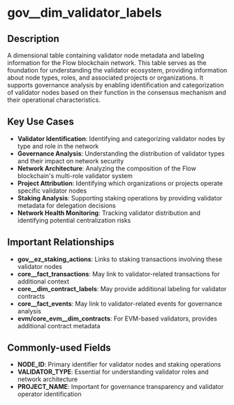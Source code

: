 # gov__dim_validator_labels

## Description

A dimensional table containing validator node metadata and labeling information for the Flow blockchain network. This table serves as the foundation for understanding the validator ecosystem, providing information about node types, roles, and associated projects or organizations. It supports governance analysis by enabling identification and categorization of validator nodes based on their function in the consensus mechanism and their operational characteristics.

## Key Use Cases

- **Validator Identification**: Identifying and categorizing validator nodes by type and role in the network
- **Governance Analysis**: Understanding the distribution of validator types and their impact on network security
- **Network Architecture**: Analyzing the composition of the Flow blockchain's multi-role validator system
- **Project Attribution**: Identifying which organizations or projects operate specific validator nodes
- **Staking Analysis**: Supporting staking operations by providing validator metadata for delegation decisions
- **Network Health Monitoring**: Tracking validator distribution and identifying potential centralization risks

## Important Relationships

- **gov__ez_staking_actions**: Links to staking transactions involving these validator nodes
- **core__fact_transactions**: May link to validator-related transactions for additional context
- **core__dim_contract_labels**: May provide additional labeling for validator contracts
- **core__fact_events**: May link to validator-related events for governance analysis
- **evm/core_evm__dim_contracts**: For EVM-based validators, provides additional contract metadata

## Commonly-used Fields

- **NODE_ID**: Primary identifier for validator nodes and staking operations
- **VALIDATOR_TYPE**: Essential for understanding validator roles and network architecture
- **PROJECT_NAME**: Important for governance transparency and validator operator identification 